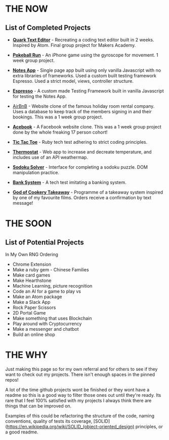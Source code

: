 # THE NOW

## List of Completed Projects

* [**Quark Text Editor**](https://github.com/puyanwei/Quark-Text-Editor) - Recreating a coding text editor built in 2 weeks. Inspired by Atom. Final group project for Makers Academy.

* [**Pokeball Run**](https://github.com/puyanwei/Pokeball-Run) - An iPhone game using the gyroscope for movement. 1 week group project.

* [**Notes App**](https://github.com/puyanwei/Notes-App-SPA) - Single page app built using only vanilla Javascript with no extra libraries of frameworks. Used a custom built testing framework Espresso. Used a strict model, views, controller structure.
* [**Espresso**](https://github.com/puyanwei/espresso) - A custom made Testing Framework built in vanilla Javascript for testing the Notes App.

* [AirBnB](https://github.com/puyanwei/DwepsNotePad) - Website clone of the famous holiday room rental company. Uses a database to keep track of the members signing in and their bookings. This was a 1 week group project.

* [**Acebook**](https://github.com/puyanwei/acebook-bluejuly2017) - A Facebook website clone. This was a 1 week group project done by the whole freaking 17 person cohort!

* [**Tic Tac Toe**](https://github.com/puyanwei/tic-tac-toe) - Ruby tech test adhering to strict coding principles.

* [**Thermostat**](https://github.com/puyanwei/thermostat) - Web app to increase and decreate temperature, and includes use of an API weathermap.

* [**Sodoku Solver**](https://github.com/puyanwei/soduku-solver) - Interface for completing a sodoku puzzle. DOM manipulation practice.

* [**Bank System**](https://github.com/puyanwei/bank-tech-test) - A tech test imitating a banking system.

* [**God of Cookery Takeaway**](https://github.com/puyanwei/The-God-of-Cookery-Takeaway) - Programme of a takeaway system inspired by one of my favourite films. Orders receive a confirmation by text message!

# THE SOON

## List of Potential Projects

In My Own RNG Ordering

* Chrome Extension
* Make a ruby gem - Chinese Families
* Make card games
* Make Hearthstone
* Machine Learning, picture recognition
* Code an AI for a game to play vs
* Make an Atom package
* Make a Slack App
* Rock Paper Scissors
* 2D Portal Game
* Make something that uses Blockchain
* Play around with Cryptocurrency
* Make a messenger and chatbot
* Build an online shop

# THE WHY

Just making this page so for my own referral and for others to see if they want to check out my projects. There isn't enough spaces in the pinned repos!

A lot of the time github projects wont be finished or they wont have a readme so this is a good way to filter those ones out until they're ready. Its rare that I feel 100% satisfied with my projects I always think there are things that can be improved on.

Examples of this could be refactoring the structure of the code, naming conventions, quality of tests its coverage, [SOLID](https://en.wikipedia.org/wiki/SOLID_(object-oriented_design) principles, or a good readme.
